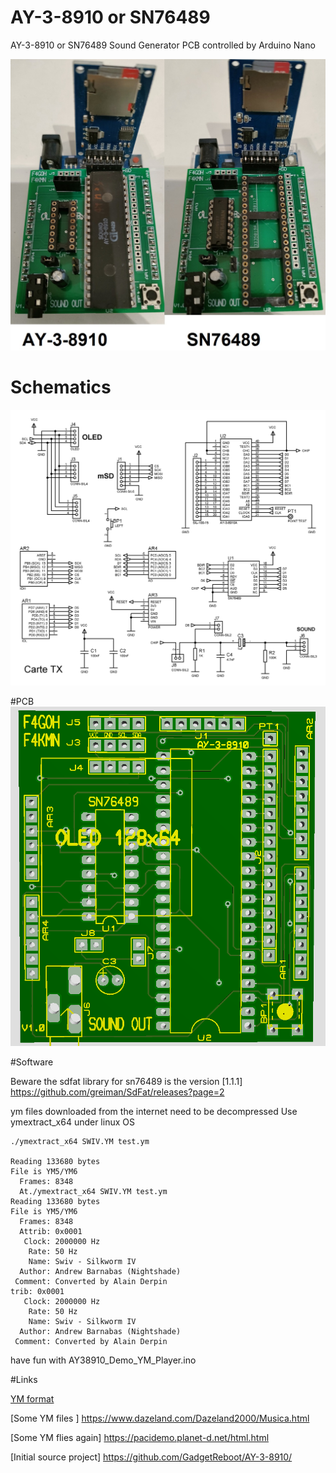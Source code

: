 # AY-3-8910 or SN76489
AY-3-8910 or SN76489 Sound Generator PCB controlled by Arduino Nano

![interface](images/compil.jpg "interface")

# Schematics
![sch](schematics/carte_AY.png "board")

#PCB
![pcb](images/pcb.png "pcb")

#Software

Beware the sdfat library for sn76489 is the version [1.1.1] https://github.com/greiman/SdFat/releases?page=2


ym files downloaded from the internet need to be decompressed
Use ymextract_x64 under linux OS

```console
./ymextract_x64 SWIV.YM test.ym

Reading 133680 bytes
File is YM5/YM6
  Frames: 8348
  At./ymextract_x64 SWIV.YM test.ym
Reading 133680 bytes
File is YM5/YM6
  Frames: 8348
  Attrib: 0x0001
   Clock: 2000000 Hz
    Rate: 50 Hz
    Name: Swiv - Silkworm IV
  Author: Andrew Barnabas (Nightshade)
 Comment: Converted by Alain Derpin
trib: 0x0001
   Clock: 2000000 Hz
    Rate: 50 Hz
    Name: Swiv - Silkworm IV
  Author: Andrew Barnabas (Nightshade)
 Comment: Converted by Alain Derpin
```

have fun with AY38910_Demo_YM_Player.ino


#Links

[YM format](http://leonard.oxg.free.fr/ymformat.html)

[Some YM files ] https://www.dazeland.com/Dazeland2000/Musica.html

[Some YM flies again] https://pacidemo.planet-d.net/html.html

[Initial source project] https://github.com/GadgetReboot/AY-3-8910/



